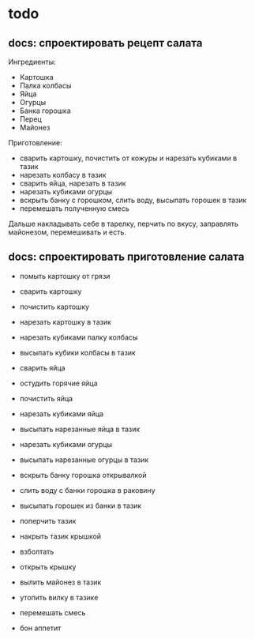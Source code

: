 ﻿# todo

## docs: спроектировать рецепт салата

Ингредиенты:

* Картошка
* Палка колбасы
* Яйца
* Огурцы
* Банка горошка
* Перец
* Майонез

Приготовление:

* сварить картошку, почистить от кожуры и нарезать кубиками в тазик
* нарезать колбасу в тазик
* сварить яйца, нарезать в тазик
* нарезать кубиками огурцы
* вскрыть банку с горошком, слить воду, высыпать горошек в тазик
* перемешать полученную смесь

Дальше накладывать себе в тарелку, перчить по вкусу, заправлять майонезом, перемешивать и есть.

## docs: спроектировать приготовление салата

* помыть картошку от грязи
* сварить картошку
* почистить картошку
* нарезать картошку в тазик

* нарезать кубиками палку колбасы
* высыпать кубики колбасы в тазик

* сварить яйца
* остудить горячие яйца
* почистить яйца
* нарезать кубиками яйца
* высыпать нарезанные яйца в тазик

* нарезать кубиками огурцы
* высыпать нарезанные огурцы в тазик

* вскрыть банку горошка открывалкой
* слить воду с банки горошка в раковину
* высыпать горошек из банки в тазик

* поперчить тазик

* накрыть тазик крышкой
* взболтать
* открыть крышку

* вылить майонез в тазик
* утопить вилку в тазике
* перемешать смесь

* бон аппетит
